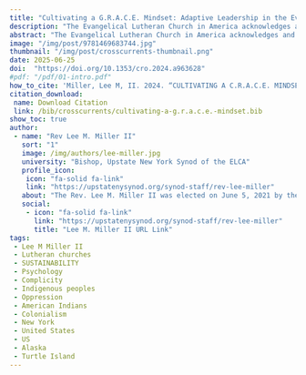 ```yaml
---
title: "Cultivating a G.R.A.C.E. Mindset: Adaptive Leadership in the Evangelical Lutheran Church of America"
description: "The Evangelical Lutheran Church in America acknowledges and repents for its complicity in the harms of colonialism towards Native American and Alaska Native peoples. The church commits to undoing the ongoing evils of the Doctrine of Discovery and building right relationships with indigenous nations."
abstract: "The Evangelical Lutheran Church in America acknowledges and repents for its complicity in the harms of colonialism towards Native American and Alaska Native peoples. The church commits to undoing the ongoing evils of the Doctrine of Discovery and building right relationships with indigenous nations. The Upstate New York Synod confesses and repents for its complicity in the harm done to indigenous peoples and strives to strengthen anti-oppression efforts for justice and equity."
image: "/img/post/9781469683744.jpg"
thumbnail: "/img/post/crosscurrents-thumbnail.png"
date: 2025-06-25
doi:  "https://doi.org/10.1353/cro.2024.a963628"
#pdf: "/pdf/01-intro.pdf"
how_to_cite: 'Miller, Lee M, II. 2024. “CULTIVATING A C.R.A.C.E. MINDSET.” Cross Currents 74 (4): 404–5.'
citation_download: 
 name: Download Citation
 link: /bib/crosscurrents/cultivating-a-g.r.a.c.e.-mindset.bib
show_toc: true
author: 
 - name: "Rev Lee M. Miller II"
   sort: "1"
   image: /img/authors/lee-miller.jpg
   university: "Bishop, Upstate New York Synod of the ELCA"
   profile_icon: 
    icon: "fa-solid fa-link"
    link: "https://upstatenysynod.org/synod-staff/rev-lee-miller"
   about: "The Rev. Lee M. Miller II was elected on June 5, 2021 by the Synod Assembly of the Upstate New York Synod to serve as the fifth bishop in the synod’s history. Pr. Miller begins a six-year term on September 1, 2021. Pr. Miller succeeds The Rev. John S. Macholz and is the son of former synod bishop, The Rev. Lee Miller, Ed.D., (1992-2002)."
   social:
    - icon: "fa-solid fa-link"
      link: "https://upstatenysynod.org/synod-staff/rev-lee-miller"
      title: "Lee M. Miller II URL Link"
tags: 
 - Lee M Miller II 
 - Lutheran churches
 - SUSTAINABILITY
 - Psychology
 - Complicity
 - Indigenous peoples
 - Oppression
 - American Indians
 - Colonialism
 - New York
 - United States
 - US
 - Alaska
 - Turtle Island
---
```

